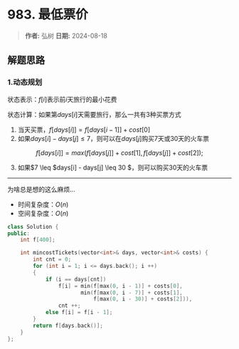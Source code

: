 # 983. 最低票价

> **作者:** 弘树
> **日期:** 2024-08-18

## 解题思路
### 1.动态规划

状态表示：$f[i]$表示前$i$天旅行的最小花费

状态计算：如果第$days[i]$天需要旅行，那么一共有3种买票方式

1. 当天买票，$f[days[i]] = f[days[i - 1]] + cost[0]$
2. 如果$days[i] - days[j] \leq 7$，则可以在$days[j]$购买7天或30天的火车票

$$
    f[days[i]] = max(f[days[j]] + cost[1], f[days[j]] + cost[2]);
$$

3. 如果$7 \leq $days[i] - days[j] \leq 30 $，则可以购买30天的火车票

---

为啥总是想的这么麻烦...

- 时间复杂度：$O(n)$
- 空间复杂度：$O(n)$

```C++
class Solution {
public:
    int f[400];

    int mincostTickets(vector<int>& days, vector<int>& costs) {
        int cnt = 0;
        for (int i = 1; i <= days.back(); i ++)
        {
            if (i == days[cnt])
                f[i] = min(f[max(0, i - 1)] + costs[0],
                       min(f[max(0, i - 7)] + costs[1],
                           f[max(0, i - 30)] + costs[2])),
                cnt ++;
            else f[i] = f[i - 1];
        }
        return f[days.back()];
    }
};
```